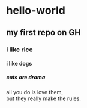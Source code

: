 # hello-world
## my first repo on GH
### i like rice
#### i like dogs
##### cats are drama
all you do is love them,  
but they really make the rules.
